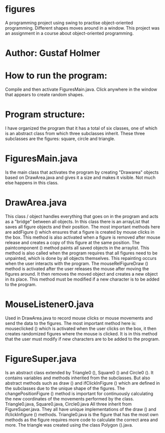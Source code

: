 # figures
A programming project using swing to practise object-oriented programming. Different shapes moves around in a window. This project was an assignment in a course about object-oriented programming.

# Author: Gustaf Holmer

# How to run the program:
Compile and then activate FiguresMain.java. Click anywhere in the window that appears to create random shapes.

# Program structure:
I have organized the program that it has a total of six classes, one of which is an abstract class from which three subclasses inherit. These three subclasses are the figures: square, circle and triangle.

# FiguresMain.java
Is the main class that activates the program by creating "Drawarea" objects based on DrawArea.java and gives it a size and makes it visible. Not much else happens in this class.

# DrawArea.java
This class / object handles everything that goes on in the program and acts as a "bridge" between all objects. In this class there is an arrayList that saves all figure objects and their position. The most important methods here are addFigure () which ensures that a figure is created by mouse clicks in the box. This method is also activated when a figure is removed after mouse release and creates a copy of this figure at the same position. The paintcomponent () method paints all saved objects in the arraylist. This method is also called when the program requires that all figures need to be unpainted, which is done by all objects themselves. This repainting occurs when the user interacts with the program. The mouseRelFigureDraw () method is activated after the user releases the mouse after moving the figures around. It then removes the moved object and creates a new object in its place. This method must be modified if a new character is to be added to the program.

# MouseListener0.java
Used in DrawArea.java to record mouse clicks or mouse movements and send the data to the figures. The most important method here is: mouseclicked () which is activated when the user clicks on the box, it then creates randomized figures where the mouse is clicked. It is in this method that the user must modify if new characters are to be added to the program.

# FigureSuper.java
Is an abstract class extended by Triangle0 (), Square0 () and Circle0 (). It contains variables and methods inherited from the subclasses. But also abstract methods such as draw () and ifClickInFigure () which are defined in the subclasses due to the unique shape of the figures. The changePositionFigure () method is important for continuously calculating the new coordinates of the movements performed by the class.
Triangle0.java, Square0.java, Circle0.java All three inherit from FigureSuper.java. They all have unique implementations of the draw () and ifclickInfigure () methods. Triangle0.java is the figure that has the most own methods as the figure requires more code to calculate the correct area and more. The triangle was created using the class Polygon ().java.
